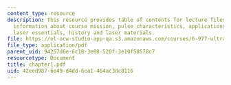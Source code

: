 ```yaml
---
content_type: resource
description: This resource provides table of contents for lecture files and provides
  information about course mission, pulse characteristics, applications, review of
  laser essentials, history and laser materials.
file: https://ol-ocw-studio-app-qa.s3.amazonaws.com/courses/6-977-ultrafast-optics-spring-2005/42eed9876e49d4dd6ca1464ac3dc8116_chapter1.pdf
file_type: application/pdf
parent_uid: 94257d6e-6c18-3e08-520f-3e10f58578c7
resourcetype: Document
title: chapter1.pdf
uid: 42eed987-6e49-d4dd-6ca1-464ac3dc8116
---
```

